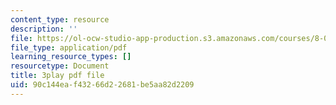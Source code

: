 ```yaml
---
content_type: resource
description: ''
file: https://ol-ocw-studio-app-production.s3.amazonaws.com/courses/8-01sc-classical-mechanics-fall-2016/90c144eaf43266d22681be5aa82d2209_sN-m5WkbMyI.pdf
file_type: application/pdf
learning_resource_types: []
resourcetype: Document
title: 3play pdf file
uid: 90c144ea-f432-66d2-2681-be5aa82d2209
---
```

